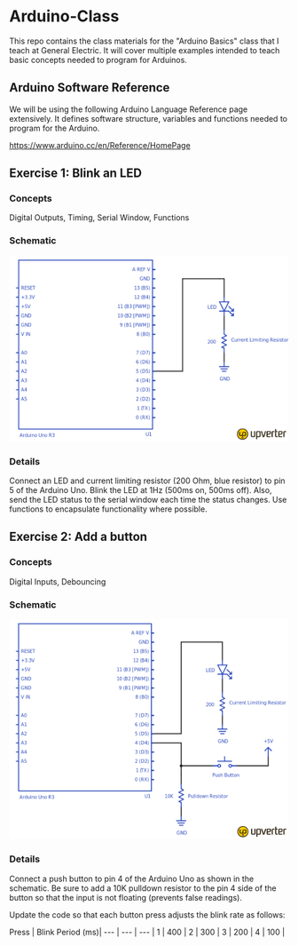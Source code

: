 # Arduino-Class
This repo contains the class materials for the "Arduino Basics" class that I teach at General Electric. It will cover multiple examples intended to teach basic concepts needed to program for Arduinos.

## Arduino Software Reference 
We will be using the following Arduino Language Reference page extensively. It defines software structure, variables and functions needed to program for the Arduino.

https://www.arduino.cc/en/Reference/HomePage

## Exercise 1: Blink an LED

### Concepts
Digital Outputs, Timing, Serial Window, Functions

### Schematic
![Exercise 1](/schematics/exercise_1.png)

### Details
Connect an LED and current limiting resistor (200 Ohm, blue resistor) to pin 5 of the Arduino Uno. Blink the LED at 1Hz (500ms on, 500ms off). Also, send the LED status to the serial window each time the status changes. Use functions to encapsulate functionality where possible.

## Exercise 2: Add a button

### Concepts
Digital Inputs, Debouncing

### Schematic
![Exercise 2](/schematics/exercise_2.png)

### Details
Connect a push button to pin 4 of the Arduino Uno as shown in the schematic. Be sure to add a 10K pulldown resistor to the pin 4 side of the button so that the input is not floating (prevents false readings). 

Update the code so that each button press adjusts the blink rate as follows:

Press | Blink Period (ms)|
--- | --- | --- |
1 | 400 |
2 | 300 |
3 | 200 |
4 | 100 |

